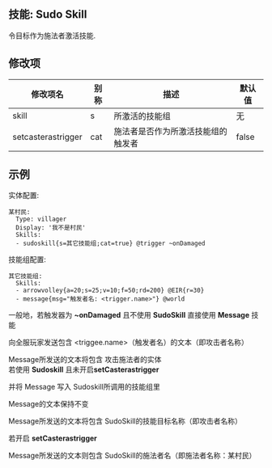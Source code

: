 技能: Sudo Skill
--------------------------

令目标作为施法者激活技能.

修改项
----------

| 修改项名 | 别称    | 描述                                                                                                    | 默认值 |
|-----------|------------|----------------------------------------------------------------------------------------------------------------|---------------|
| skill | s | 所激活的技能组 | 无 |
| setcasterastrigger | cat | 施法者是否作为所激活技能组的触发者 | false |

示例
-------

实体配置:

    某村民:
      Type: villager
      Display: '我不是村民'
      Skills:
      - sudoskill{s=其它技能组;cat=true} @trigger ~onDamaged

技能组配置:

    其它技能组:
      Skills:
      - arrowvolley{a=20;s=25;v=10;f=50;rd=200} @EIR{r=30}
      - message{msg="触发者名: <trigger.name>"} @world

  一般地，若触发器为 **~onDamaged** 
  且不使用 **SudoSkill** 直接使用 **Message** 技能 
 
  向全服玩家发送包含 <triggee.name>（触发者名）的文本（即攻击者名称） 
 
  Message所发送的文本将包含 攻击施法者的实体   
  若使用 **Sudoskill** 且未开启**setCasterastrigger** 
 
  并将 Message 写入 Sudoskill所调用的技能组里  

  Message的文本保持不变 
 
  Message所发送的文本将包含 SudoSkill的技能目标名称（即攻击者名称）  

  若开启 **setCasterastrigger**  

  Message所发送的文本则包含 SudoSkill的施法者名（即施法者名称：某村民）  